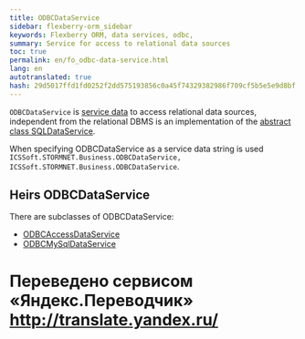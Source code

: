 ```yaml
--- 
title: ODBCDataService 
sidebar: flexberry-orm_sidebar 
keywords: Flexberry ORM, data services, odbc, 
summary: Service for access to relational data sources 
toc: true 
permalink: en/fo_odbc-data-service.html 
lang: en 
autotranslated: true 
hash: 29d5017ffd1fd0252f2dd575193856c0a45f74329382986f709cf5b5e5e9d8bf 
--- 
```


`ODBCDataService` is [service data](fo_data-service.html) to access relational data sources, independent from the relational DBMS is an implementation of the [abstract class SQLDataService](fo_sql-data-service.html). 

When specifying ODBCDataService as a service data string is used `ICSSoft.STORMNET.Business.ODBCDataService, ICSSoft.STORMNET.Business.ODBCDataService`. 

## Heirs ODBCDataService 

There are subclasses of ODBCDataService: 

* [ODBCAccessDataService](fo_odbc-access-ds.html) 
* [ODBCMySqlDataService](fo_odbc-mysql-data-service.html) 



 # Переведено сервисом «Яндекс.Переводчик» http://translate.yandex.ru/